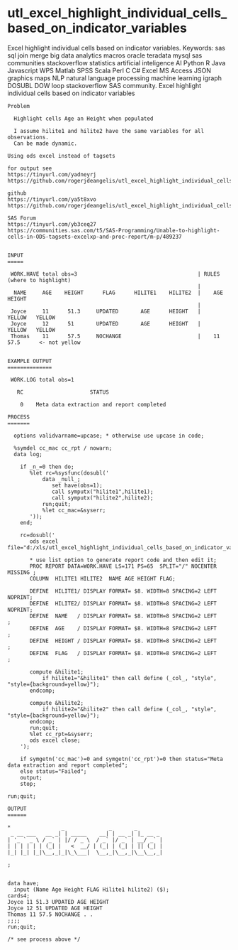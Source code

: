 # utl_excel_highlight_individual_cells_based_on_indicator_variables
Excel highlight individual cells based on indicator variables.  Keywords: sas sql join merge big data analytics macros oracle teradata mysql sas communities stackoverflow statistics artificial inteligence AI Python R Java Javascript WPS Matlab SPSS Scala Perl C C# Excel MS Access JSON graphics maps NLP natural language processing machine learning igraph DOSUBL DOW loop stackoverflow SAS community.
    Excel highlight individual cells based on indicator variables

    Problem

      Highlight cells Age an Height when populated

      I assume hilite1 and hilite2 have the same variables for all observations.
      Can be made dynamic.

    Using ods excel instead of tagsets

    for output see
    https://tinyurl.com/yadneyrj
    https://github.com/rogerjdeangelis/utl_excel_highlight_individual_cells_based_on_indicator_variables/blob/master/utl_excel_highlight_individual_cells_based_on_indicator_variables.

    github
    https://tinyurl.com/ya5t8xvo
    https://github.com/rogerjdeangelis/utl_excel_highlight_individual_cells_based_on_indicator_variables

    SAS Forum
    https://tinyurl.com/yb3ceq27
    https://communities.sas.com/t5/SAS-Programming/Unable-to-highlight-cells-in-ODS-tagsets-excelxp-and-proc-report/m-p/489237


    INPUT
    =====

     WORK.HAVE total obs=3                                      | RULES (where to highlight)
                                                                |
      NAME     AGE    HEIGHT      FLAG      HILITE1    HILITE2  |    AGE     HEIGHT
                                                                |
     Joyce     11      51.3     UPDATED       AGE      HEIGHT   |    YELLOW   YELLOW
     Joyce     12      51       UPDATED       AGE      HEIGHT   |    YELLOW   YELLOW
     Thomas    11      57.5     NOCHANGE                        |    11      57.5      <- not yellow


    EXAMPLE OUTPUT
    ==============

     WORK.LOG total obs=1

       RC                     STATUS

        0    Meta data extraction and report completed

    PROCESS
    =======

      options validvarname=upcase; * otherwise use upcase in code;

      %symdel cc_mac cc_rpt / nowarn;
      data log;

        if _n_=0 then do;
           %let rc=%sysfunc(dosubl('
               data _null_;
                  set have(obs=1);
                  call symputx("hilite1",hilite1);
                  call symputx("hilite2",hilite2);
               run;quit;
               %let cc_mac=&syserr;
           '));
        end;

        rc=dosubl('
           ods excel file="d:/xls/utl_excel_highlight_individual_cells_based_on_indicator_variables.xlsx";

           * use list option to generate report code and then edit it;
           PROC REPORT DATA=WORK.HAVE LS=171 PS=65  SPLIT="/" NOCENTER MISSING ;
           COLUMN  HILITE1 HILITE2  NAME AGE HEIGHT FLAG;

           DEFINE  HILITE1/ DISPLAY FORMAT= $8. WIDTH=8 SPACING=2 LEFT NOPRINT;
           DEFINE  HILITE2/ DISPLAY FORMAT= $8. WIDTH=8 SPACING=2 LEFT NOPRINT;
           DEFINE  NAME   / DISPLAY FORMAT= $8. WIDTH=8 SPACING=2 LEFT        ;
           DEFINE  AGE    / DISPLAY FORMAT= $8. WIDTH=8 SPACING=2 LEFT        ;
           DEFINE  HEIGHT / DISPLAY FORMAT= $8. WIDTH=8 SPACING=2 LEFT        ;
           DEFINE  FLAG   / DISPLAY FORMAT= $8. WIDTH=8 SPACING=2 LEFT        ;

           compute &hilite1;
               if hilite1="&hilite1" then call define (_col_, "style", "style={background=yellow}");
           endcomp;

           compute &hilite2;
               if hilite2="&hilite2" then call define (_col_, "style", "style={background=yellow}");
           endcomp;
           run;quit;
           %let cc_rpt=&syserr;
           ods excel close;
        ');

        if symgetn('cc_mac')=0 and symgetn('cc_rpt')=0 then status="Meta data extraction and report completed";
        else status="Failed";
        output;
        stop;

    run;quit;

    OUTPUT
    ======

    *                _              _       _
     _ __ ___   __ _| | _____    __| | __ _| |_ __ _
    | '_ ` _ \ / _` | |/ / _ \  / _` |/ _` | __/ _` |
    | | | | | | (_| |   <  __/ | (_| | (_| | || (_| |
    |_| |_| |_|\__,_|_|\_\___|  \__,_|\__,_|\__\__,_|

    ;


    data have;
      input (Name Age Height FLAG Hilite1 hilite2) ($);
    cards4;
    Joyce 11 51.3 UPDATED AGE HEIGHT
    Joyce 12 51 UPDATED AGE HEIGHT
    Thomas 11 57.5 NOCHANGE . .
    ;;;;
    run;quit;

    /* see process above */


